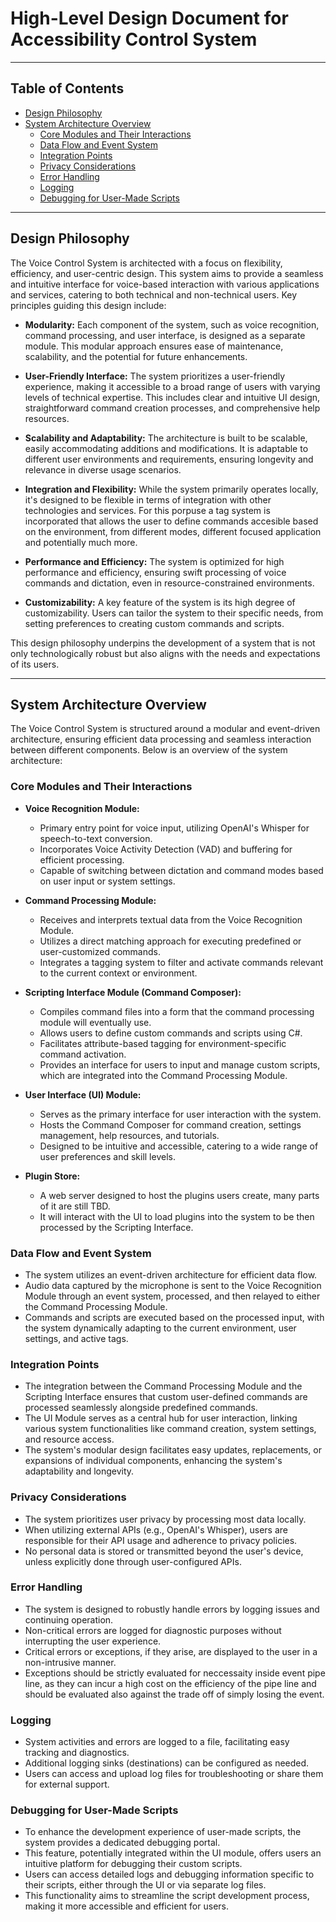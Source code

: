 # High-Level Design Document for Accessibility Control System

---

## Table of Contents

- [Design Philosophy](#design-philosophy)
- [System Architecture Overview](#system-architecture-overview)
    - [Core Modules and Their Interactions](#core-modules-and-their-interactions)
    - [Data Flow and Event System](#data-flow-and-event-system)
    - [Integration Points](#integration-points)
    - [Privacy Considerations](#privacy-considerations)
    - [Error Handling](#error-handling)
    - [Logging](#logging)
    - [Debugging for User-Made Scripts](#debugging-for-user-made-scripts)
---

## Design Philosophy

The Voice Control System is architected with a focus on flexibility, efficiency, and user-centric design. This system
aims to provide a seamless and intuitive interface for voice-based interaction with various applications and services,
catering to both technical and non-technical users. Key principles guiding this design include:

- **Modularity:** Each component of the system, such as voice recognition, command processing, and user interface, is
  designed as a separate module. This modular approach ensures ease of maintenance, scalability, and the potential for
  future enhancements.

- **User-Friendly Interface:** The system prioritizes a user-friendly experience, making it accessible to a broad range
  of users with varying levels of technical expertise. This includes clear and intuitive UI design, straightforward
  command creation processes, and comprehensive help resources.

- **Scalability and Adaptability:** The architecture is built to be scalable, easily accommodating additions and
  modifications. It is adaptable to different user environments and requirements, ensuring longevity and relevance in
  diverse usage scenarios.

- **Integration and Flexibility:** While the system primarily operates locally, it's designed to be flexible in terms of
  integration with other technologies and services. For this porpuse a tag system is incorporated that allows the user
  to define commands accesible based on the environment, from different modes, different focused application and
  potentially much more.

- **Performance and Efficiency:** The system is optimized for high performance and efficiency, ensuring swift processing
  of voice commands and dictation, even in resource-constrained environments.

- **Customizability:** A key feature of the system is its high degree of customizability. Users can tailor the system to
  their specific needs, from setting preferences to creating custom commands and scripts.

This design philosophy underpins the development of a system that is not only technologically robust but also aligns
with the needs and expectations of its users.

---

## System Architecture Overview

The Voice Control System is structured around a modular and event-driven architecture, ensuring efficient data
processing and seamless interaction between different components. Below is an overview of the system architecture:

### Core Modules and Their Interactions

- **Voice Recognition Module:**
    - Primary entry point for voice input, utilizing OpenAI's Whisper for speech-to-text conversion.
    - Incorporates Voice Activity Detection (VAD) and buffering for efficient processing.
    - Capable of switching between dictation and command modes based on user input or system settings.

- **Command Processing Module:**
    - Receives and interprets textual data from the Voice Recognition Module.
    - Utilizes a direct matching approach for executing predefined or user-customized commands.
    - Integrates a tagging system to filter and activate commands relevant to the current context or environment.

- **Scripting Interface Module (Command Composer):**
    - Compiles command files into a form that the command processing module will eventually use.
    - Allows users to define custom commands and scripts using C#.
    - Facilitates attribute-based tagging for environment-specific command activation.
    - Provides an interface for users to input and manage custom scripts, which are integrated into the Command
      Processing Module.

- **User Interface (UI) Module:**
    - Serves as the primary interface for user interaction with the system.
    - Hosts the Command Composer for command creation, settings management, help resources, and tutorials.
    - Designed to be intuitive and accessible, catering to a wide range of user preferences and skill levels.

- **Plugin Store:**
    - A web server designed to host the plugins users create, many parts of it are still TBD.
    - It will interact with the UI to load plugins into the system to be then processed by the Scripting Interface.

### Data Flow and Event System

- The system utilizes an event-driven architecture for efficient data flow.
- Audio data captured by the microphone is sent to the Voice Recognition Module through an event system, processed, and
  then relayed to either the Command Processing Module.
- Commands and scripts are executed based on the processed input, with the system dynamically adapting to the current
  environment, user settings, and active tags.

### Integration Points

- The integration between the Command Processing Module and the Scripting Interface ensures that custom user-defined
  commands are processed seamlessly alongside predefined commands.
- The UI Module serves as a central hub for user interaction, linking various system functionalities like command
  creation, system settings, and resource access.
- The system's modular design facilitates easy updates, replacements, or expansions of individual components, enhancing
  the system's adaptability and longevity.

### Privacy Considerations

- The system prioritizes user privacy by processing most data locally.
- When utilizing external APIs (e.g., OpenAI's Whisper), users are responsible for their API usage and adherence to
  privacy policies.
- No personal data is stored or transmitted beyond the user's device, unless explicitly done through user-configured
  APIs.

### Error Handling

- The system is designed to robustly handle errors by logging issues and continuing operation.
- Non-critical errors are logged for diagnostic purposes without interrupting the user experience.
- Critical errors or exceptions, if they arise, are displayed to the user in a non-intrusive manner.
- Exceptions should be strictly evaluated for neccessaity inside event pipe line, as they can incur a high cost on the
  efficiency of the pipe line and should be evaluated also against the trade off of simply losing the event.

### Logging

- System activities and errors are logged to a file, facilitating easy tracking and diagnostics.
- Additional logging sinks (destinations) can be configured as needed.
- Users can access and upload log files for troubleshooting or share them for external support.

### Debugging for User-Made Scripts

- To enhance the development experience of user-made scripts, the system provides a dedicated debugging portal.
- This feature, potentially integrated within the UI module, offers users an intuitive platform for debugging their
  custom scripts.
- Users can access detailed logs and debugging information specific to their scripts, either through the UI or via
  separate log files.
- This functionality aims to streamline the script development process, making it more accessible and efficient for
  users.